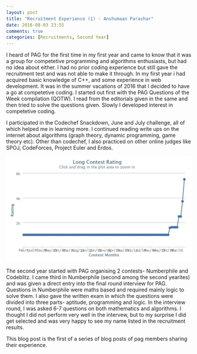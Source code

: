 ```yaml
---
layout: post
title: "Recruitment Experience (1) - Anshumaan Parashar"
date: 2016-08-03 23:55
comments: true
categories: [Recruitments, Second Year] 
---
```


I heard of PAG for the first time in my first year and came to know that it was a group for competetive programming and algorithms enthusiasts, but had no idea about either. I had no prior coding experience but still gave the recruitment test and was not able to make it through. In my first year i had acquired basic knowledge of C++, and some experience in web development. It was in the summer vacations of 2016 that I decided to have a go at competetive coding. I started out first with the PAG Questions of the Week compilation (QOTW). I read from the editorials given in the same and then tried to solve the questions given. Slowly I developed interest in competetive coding.

I participated in the Codechef Snackdown, June and July challenge, all of which helped me in learning more. I continued reading write ups on the internet about algorithms (graph theory, dynamic programming, game theory etc). Other than codechef, I also practiced on other online judges like SPOJ, CodeForces, Project Euler and Erdos. 

<img src = "./images/posts/recruitment/anshumaan.jpg">

The second year started with PAG organising 2 contests- Numberphile and Codeblitz. I came third in Numberphile (second among the second yearites) and was given a direct entry into the final round interview for PAG. Questions in Numberphile were maths based and required mainly logic to solve them. I also gave the written exam in which the questions were divided into three parts- aptitude, programming and logic. In the interview round, I was asked 6-7 questions on both mathematics and algorithms. I thought I did not perform very well in the intervew, but to my surprise I did get selected and was very happy to see my name listed in the recruitment results.

This blog post is the first of a series of blog posts of pag members sharing their experience.